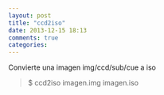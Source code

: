 ```yaml
---
layout: post
title: "ccd2iso"
date: 2013-12-15 18:13
comments: true
categories: 
---
```

Convierte una imagen img/ccd/sub/cue a iso

>$ ccd2iso imagen.img imagen.iso

